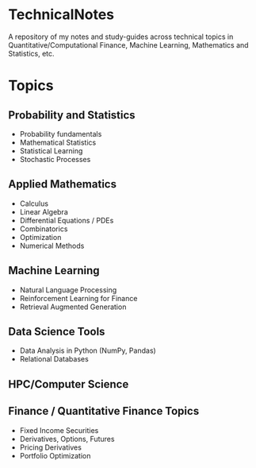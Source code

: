 # TechnicalNotes
A repository of my notes and study-guides across technical topics in Quantitative/Computational Finance, Machine Learning, Mathematics and Statistics, etc.

# Topics

## Probability and Statistics
- Probability fundamentals
- Mathematical Statistics
- Statistical Learning
- Stochastic Processes

## Applied Mathematics
- Calculus
- Linear Algebra
- Differential Equations / PDEs
- Combinatorics
- Optimization
- Numerical Methods

## Machine Learning 
- Natural Language Processing
- Reinforcement Learning for Finance
- Retrieval Augmented Generation

## Data Science Tools
- Data Analysis in Python (NumPy, Pandas)
- Relational Databases

## HPC/Computer Science

## Finance / Quantitative Finance Topics
- Fixed Income Securities
- Derivatives, Options, Futures
- Pricing Derivatives
- Portfolio Optimization
